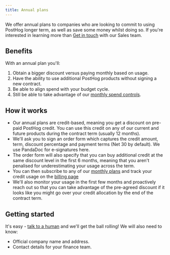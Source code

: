 ```yaml
---
title: Annual plans
---
```


We offer annual plans to companies who are looking to commit to using PostHog longer term, as well as save some money whilst doing so.  If you're interested in learning more than [Get in touch](/talk-to-a-human) with our Sales team.

## Benefits

With an annual plan you'll:

1. Obtain a bigger discount versus paying monthly based on usage.
2. Have the ability to use additional PostHog products without signing a new contract.
3. Be able to align spend with your budget cycle.
4. Still be able to take advantage of our [monthly spend controls](/docs/billing/estimating-usage-costs).

## How it works

* Our annual plans are credit-based, meaning you get a discount on pre-paid PostHog credit.  You can use this credit on any of our current and future products during the contract term (usually 12 months).
* We'll ask you to sign an order form which captures the credit amount, term, discount percentage and payment terms (Net 30 by default).  We use PandaDoc for e-signatures here.
* The order form will also specify that you can buy additional credit at the same discount level in the first 6 months, meaning that you aren't penalised for underestimating your usage across the term.
* You can then subscribe to any of our [monthly plans](/pricing) and track your credit usage on the [billing page](https://app.posthog.com/organization/billing)
* We'll also monitor your usage in the first few months and proactively reach out so that you can take advantage of the pre-agreed discount if it looks like you might go over your credit allocation by the end of the contract term.

## Getting started

It's easy - [talk to a human](/talk-to-a-human) and we'll get the ball rolling!  We will also need to know:

* Official company name and address.
* Contact details for your finance team.